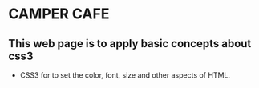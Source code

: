 # CAMPER CAFE
 
 ## This web page is to apply basic concepts about css3

   * CSS3 for to set the color, font, size and other aspects of HTML.


  